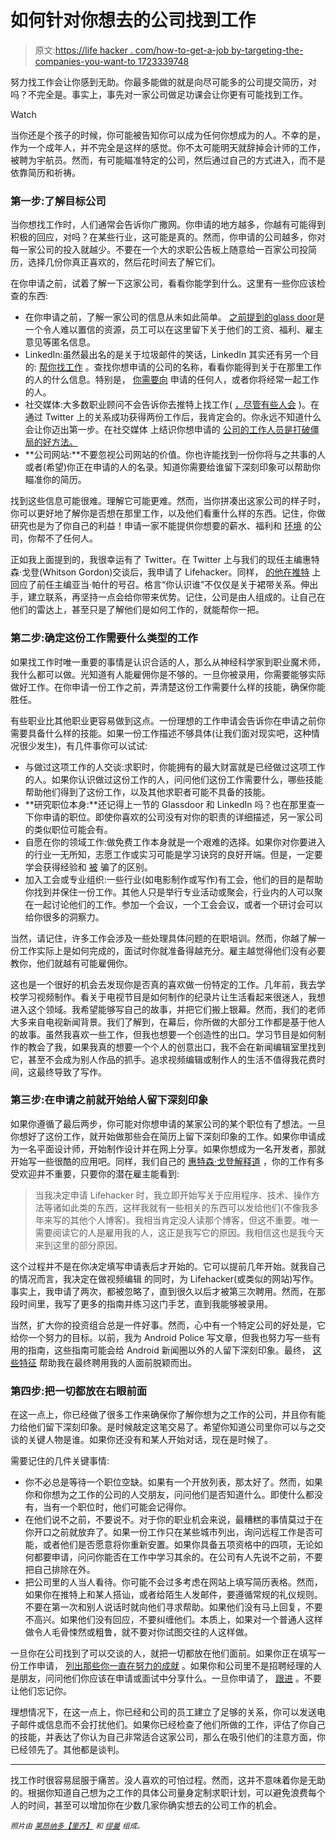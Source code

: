 # 如何针对你想去的公司找到工作

> 原文:[https://life hacker . com/how-to-get-a-job by-targeting-the-companies-you-want-to 1723339748](https://lifehacker.com/how-to-get-a-job-by-targeting-the-companies-you-want-to-1723339748)

努力找工作会让你感到无助。你最多能做的就是向尽可能多的公司提交简历，对吗？不完全是。事实上，事先对一家公司做足功课会让你更有可能找到工作。

Watch

当你还是个孩子的时候，你可能被告知你可以成为任何你想成为的人。不幸的是，作为一个成年人，并不完全是这样的感觉。你不太可能明天就辞掉会计师的工作，被聘为宇航员。然而，有可能瞄准特定的公司，然后通过自己的方式进入，而不是依靠简历和祈祷。

### **第一步:了解目标公司**

当你想找工作时，人们通常会告诉你广撒网。你申请的地方越多，你越有可能得到积极的回应，对吗？在某些行业，这可能是真的。然而，你申请的公司越多，你对每一家公司的投入就越少。不要在一个大的求职公告板上随意给一百家公司投简历，选择几份你真正喜欢的，然后花时间去了解它们。

在你申请之前，试着了解一下这家公司，看看你能学到什么。这里有一些你应该检查的东西:

*   在你申请之前，了解一家公司的信息从未如此简单。 [之前提到的](http://lifehacker.com/glassdoors-job-explorer-finds-jobs-you-didnt-know-you-q-1608455862)[glass door](http://www.glassdoor.com/index.htm)是一个令人难以置信的资源，员工可以在这里留下关于他们的工资、福利、雇主意见等匿名信息。
*   LinkedIn:虽然最出名的是关于垃圾邮件的笑话，LinkedIn 其实还有另一个目的: [帮你找工作](http://lifehacker.com/how-can-i-make-linkedin-more-useful-in-landing-a-job-1066870899) 。查找你想申请的公司的名称，看看你能得到关于在那里工作的人的什么信息。特别是， [你需要向](http://lifehacker.com/land-a-new-job-with-the-back-door-method-on-linkedin-1694804273) 申请的任何人，或者你将经常一起工作的人。
*   社交媒体:大多数职业顾问不会告诉你去推特上找工作( [，尽管有些人会](http://lifehacker.com/how-to-use-twitter-to-help-you-find-a-new-job-5749380) )。在通过 Twitter 上的关系成功获得两份工作后，我肯定会的。你永远不知道什么会让你迈出第一步。在社交媒体 上结识你想申请的 [公司的工作人员是打破僵局的好方法。](http://lifehacker.com/use-facebook-to-find-your-next-job-instead-of-linkedin-1573043220)
*   **公司网站:**不要忽视公司网站的价值。你也许能找到一份你将与之共事的人或者(希望)你正在申请的人的名录。知道你需要给谁留下深刻印象可以帮助你瞄准你的简历。

找到这些信息可能很难。理解它可能更难。然而，当你拼凑出这家公司的样子时，你可以更好地了解你是否想在那里工作，以及他们看重什么样的东西。记住，你做研究也是为了你自己的利益！申请一家不能提供你想要的薪水、福利和 [环境](http://lifehacker.com/how-to-find-out-if-a-company-is-a-cultural-fit-for-you-510587663) 的公司，你帮不了任何人。

正如我上面提到的，我很幸运有了 Twitter。在 Twitter 上与我们的现任主编惠特森·戈登(Whitson Gordon)交谈后，我申请了 Lifehacker。同样， [的他在推特](http://whitsongordon.kinja.com/how-i-started-writing-for-lifehacker-and-advice-to-asp-1496411848) 上回应了前任主编亚当·帕什的号召。格言“你认识谁”不仅仅是关于裙带关系。伸出手，建立联系，再坚持一点会给你带来优势。记住，公司是由人组成的。让自己在他们的雷达上，甚至只是了解他们是如何工作的，就能帮你一把。

### 第二步:确定这份工作需要什么类型的工作

如果找工作时唯一重要的事情是认识合适的人，那么从神经科学家到职业魔术师，我什么都可以做。光知道有人能雇佣你是不够的。一旦你被录用，你需要能够实际做好工作。在你申请一份工作之前，弄清楚这份工作需要什么样的技能，确保你能胜任。

有些职业比其他职业更容易做到这点。一份理想的工作申请会告诉你在申请之前你需要具备什么样的技能。如果一份工作描述不够具体(让我们面对现实吧，这种情况很少发生)，有几件事你可以试试:

*   与做过这项工作的人交谈:求职时，你能拥有的最大财富就是已经做过这项工作的人。如果你认识做过这份工作的人，问问他们这份工作需要什么，哪些技能帮助他们得到了这份工作，以及其他求职者可能不具备的技能。
*   **研究职位本身:**还记得上一节的 Glassdoor 和 LinkedIn 吗？也在那里查一下你申请的职位。即使你喜欢的公司没有对你的职责的详细描述，另一家公司的类似职位可能会有。
*   自愿在你的领域工作:做免费工作本身就是一个艰难的选择。如果你对你要进入的行业一无所知，志愿工作或实习可能是学习诀窍的良好开端。但是，一定要学会获得经验和 [被](http://lifehacker.com/when-and-if-you-should-ever-work-for-free-509683212) 骗了的区别。
*   加入工会或专业组织:一些行业(如电影制作或写作)有工会，他们的目的是帮助你找到并保住一份工作。其他人只是举行专业活动或聚会，行业内的人可以聚在一起讨论他们的工作。参加一个会议，一个工会会议，或者一个研讨会可以给你很多的洞察力。

当然，请记住，许多工作会涉及一些处理具体问题的在职培训。然而，你越了解一份工作实际上是如何完成的，面试时你就准备得越充分。雇主越觉得他们没有必要教你，他们就越有可能雇佣你。

这也是一个很好的机会去发现你是否真的喜欢做一份特定的工作。几年前，我去学校学习视频制作。看关于电视节目是如何制作的纪录片让生活看起来很迷人，我想进入这个领域。我希望能够写自己的故事，并把它们搬上银幕。然而，我们的老师大多来自电视新闻背景。我们了解到，在幕后，你所做的大部分工作都是基于他人的故事。虽然我喜欢一些工作，但我也想要一个创造性的出口。学习节目是如何制作的教会了我，如果我真的想要一个个人的创意出口，我不会在新闻编辑室里找到它，甚至不会成为别人作品的抓手。追求视频编辑或制作人的生活不值得我花费时间，这最终导致了写作。

### **第三步:在申请之前就开始给人留下深刻印象**

如果你遵循了最后两步，你可能对你想申请的某家公司的某个职位有了想法。一旦你想好了这份工作，就开始做那些会在简历上留下深刻印象的工作。如果你申请成为一名平面设计师，开始制作设计并在网上分享。如果你想成为一名开发者，那就开始写一些很酷的应用吧。同样，我们自己的 [惠特森·戈登解释道](http://whitsongordon.kinja.com/how-i-started-writing-for-lifehacker-and-advice-to-asp-1496411848) ，你的工作有多受欢迎并不重要，只要你的潜在雇主能看到:

> 当我决定申请 Lifehacker 时，我立即开始写关于应用程序、技术、操作方法等诸如此类的东西，这样我就有一些相关的东西可以发给他们(不像我多年来写的其他个人博客)。我相当肯定没人读那个博客，但这不重要。唯一需要阅读它的人是雇用我的人，这正是我写它的原因。我相信这也是我今天来到这里的部分原因。

这个过程并不是在你决定填写申请表后才开始的。它可以提前几年开始。就我自己的情况而言，我决定在做视频编辑 的同时，为 Lifehacker(或类似的网站)写作。事实上，我申请了两次，都被忽略了，直到很久以后才被第三次聘用。然而，在那段时间里，我写了更多的指南并练习这门手艺，直到我能够被录用。

当然，扩大你的投资组合总是一件好事。然而，心中有一个特定公司的好处是，它给你一个努力的目标。以前，我为 Android Police 写文章，但我也努力写一些有用的指南，这些指南可能会给 Android 新闻圈以外的人留下深刻印象。最终， [这些特征](http://www.androidpolice.com/2013/01/29/mega-movie-showdown-a-thorough-comparison-of-movie-selections-on-netflix-amazon-redbox-instant-and-google-play/) 帮助我在最终聘用我的人面前脱颖而出。

### **第四步:把一切都放在右眼前面**

在这一点上，你已经做了很多工作来确保你了解你想为之工作的公司，并且你有能力给他们留下深刻印象。是时候敲定这笔交易了。希望你知道公司里你可以与之交谈的关键人物是谁。如果你还没有和某人开始对话，现在是时候了。

需要记住的几件关键事情:

*   你不必总是等待一个职位空缺。如果有一个开放列表，那太好了。然而，如果你和你想为之工作的公司的人交朋友，问问他们是否知道什么。即使什么都没有，当有一个职位时，他们可能会记得你。
*   在他们说不之前，不要说不。对于你的职业机会来说，最糟糕的事情莫过于在你开口之前就放弃了。如果一份工作只在某些城市列出，询问远程工作是否可能，或者他们是否愿意将你重新安置。如果你具备五项资格中的四项，无论如何都要申请，问问你能否在工作中学习其余的。在公司有人先说不之前，不要把自己排除在外。
*   把公司里的人当人看待。你可能不会过多考虑在网站上填写简历表格。然而，如果你在推特上和某人搭讪，或者给陌生人发邮件，要遵循常规的礼仪规则。不要在第一次和别人说话时就向他们寻求帮助。如果他们没有马上回复，不要不高兴。如果他们没有回应，不要纠缠他们。本质上，如果对一个普通人这样做令人毛骨悚然或粗鲁，就不要对你试图交往的人这样做。

一旦你在公司找到了可以交谈的人，就把一切都放在他们面前。如果你正在填写一份工作申请， [列出那些你一直在努力的成就](http://lifehacker.com/leave-your-old-job-description-off-your-resume-list-yo-5972150) 。如果你和公司里不是招聘经理的人是朋友，问问他们你应该在申请或面试中分享什么。一旦你申请了， [跟进](http://lifehacker.com/how-to-follow-up-on-a-job-interview-without-being-anno-30787642) 。不要让他们忘记你。

理想情况下，在这一点上，你已经和公司的员工建立了足够的关系，你可以发送电子邮件或信息而不会打扰他们。如果你已经检查了他们所做的工作，评估了你自己的技能，并表达了你认为自己非常适合这家公司，那么在吸引他们的注意方面，你已经领先了。其他都是谈判。

* * *

找工作时很容易屈服于痛苦。没人喜欢的可怕过程。然而，这并不意味着你是无助的。根据你知道自己想为之工作的具体公司量身定制求职计划，可以避免浪费每个人的时间，甚至可以增加你在少数几家你确实想去的公司工作的机会。

<small>*照片由*</small> [<small>*莱昂纳多【里齐】*</small>](https://www.flickr.com/photos/stars6/4381851322/) <small>*和*</small> [<small>*缪曼*</small>](https://www.flickr.com/photos/21218849@N03/8024701053/) <small>*组成。*</small>